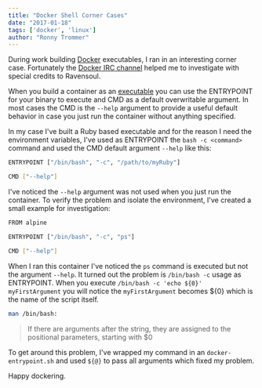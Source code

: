 ```yaml
---
title: "Docker Shell Corner Cases"
date: "2017-01-18"
tags: ['docker', 'linux']
author: "Ronny Trommer"
---
```


During work building [Docker](https://www.docker.com) executables, I ran in an interesting corner case.
Fortunately the [Docker IRC channel](https://docs.docker.com/opensource/get-help/) helped me to investigate with special credits to Ravensoul.

When you build a container as an [executable](https://docs.docker.com/engine/reference/builder/#/understand-how-cmd-and-entrypoint-interact) you can use the ENTRYPOINT for your binary to execute and CMD as a default overwritable argument.
In most cases the CMD is the `--help` argument to provide a useful default behavior in case you just run the container without anything specified.

In my case I've built a Ruby based executable and for the reason I need the environment variables, I've used as ENTRYPOINT the `bash -c <command>` command and used the CMD default argument `--help` like this:

```sh
ENTRYPOINT ["/bin/bash", "-c", "/path/to/myRuby"]

CMD ["--help"]
```

I've noticed the `--help` argument was not used when you just run the container.
To verify the problem and isolate the environment, I've created a small example for investigation:

```sh
FROM alpine

ENTRYPOINT ["/bin/bash", "-c", "ps"]

CMD ["--help"]
```

When I ran this container I've noticed the `ps` command is executed but not the argument `--help`.
It turned out the problem is `/bin/bash -c` usage as ENTRYPOINT.
When you execute `/bin/bash -c 'echo ${0}' myFirstArgument` you will notice the `myFirstArgument` becomes ${0} which is the name of the script itself.

```sh
man /bin/bash:
```

> If there are arguments after the string, they are assigned to the positional parameters, starting with $0

To get around this problem, I've wrapped my command in an `docker-entrypoint.sh` and used `${@}` to pass all arguments which fixed my problem.

Happy dockering.
